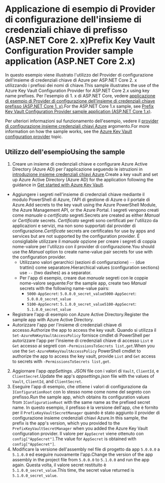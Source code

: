 # <a name="prefix-key-vault-configuration-provider-sample-application-aspnet-core-2x"></a><span data-ttu-id="ccb75-101">Applicazione di esempio di Provider di configurazione dell'insieme di credenziali chiave di prefisso (ASP.NET Core 2. x)</span><span class="sxs-lookup"><span data-stu-id="ccb75-101">Prefix Key Vault Configuration Provider sample application (ASP.NET Core 2.x)</span></span>

<span data-ttu-id="ccb75-102">In questo esempio viene illustrato l'utilizzo del Provider di configurazione dell'insieme di credenziali chiave di Azure per ASP.NET Core 2. x utilizzando i prefissi dei nomi di chiave.</span><span class="sxs-lookup"><span data-stu-id="ccb75-102">This sample illustrates the use of the Azure Key Vault Configuration Provider for ASP.NET Core 2.x using key name prefixes.</span></span> <span data-ttu-id="ccb75-103">Per l'esempio di 1. x di ASP.NET Core, vedere [applicazione di esempio di Provider di configurazione dell'insieme di credenziali chiave prefisso (ASP.NET Core 1. x)](https://github.com/aspnet/Docs/tree/master/aspnetcore/security/key-vault-configuration/samples/key-name-prefix-sample/1.x).</span><span class="sxs-lookup"><span data-stu-id="ccb75-103">For the ASP.NET Core 1.x sample, see [Prefix Key Vault Configuration Provider sample application (ASP.NET Core 1.x)](https://github.com/aspnet/Docs/tree/master/aspnetcore/security/key-vault-configuration/samples/key-name-prefix-sample/1.x).</span></span>

<span data-ttu-id="ccb75-104">Per ulteriori informazioni sul funzionamento dell'esempio, vedere il [provider di configurazione insieme credenziali chiavi Azure](xref:security/key-vault-configuration) argomento.</span><span class="sxs-lookup"><span data-stu-id="ccb75-104">For more information on how the sample works, see the [Azure Key Vault configuration provider](xref:security/key-vault-configuration) topic.</span></span>

## <a name="using-the-sample"></a><span data-ttu-id="ccb75-105">Utilizzo dell'esempio</span><span class="sxs-lookup"><span data-stu-id="ccb75-105">Using the sample</span></span>
1. <span data-ttu-id="ccb75-106">Creare un insieme di credenziali chiave e configurare Azure Active Directory (Azure AD) per l'applicazione seguendo le istruzioni in [introduzione insieme credenziali chiavi Azure](https://azure.microsoft.com/documentation/articles/key-vault-get-started/).</span><span class="sxs-lookup"><span data-stu-id="ccb75-106">Create a key vault and set up Azure Active Directory (Azure AD) for the application following the guidance in [Get started with Azure Key Vault](https://azure.microsoft.com/documentation/articles/key-vault-get-started/).</span></span>
  * <span data-ttu-id="ccb75-107">Aggiungere i segreti nell'insieme di credenziali chiave mediante il modulo PowerShell di Azure, l'API di gestione di Azure o il portale di Azure.</span><span class="sxs-lookup"><span data-stu-id="ccb75-107">Add secrets to the key vault using the Azure PowerShell Module, the Azure Management API, or the Azure Portal.</span></span> <span data-ttu-id="ccb75-108">I segreti vengono creati come *manuale* o *certificato* segreti.</span><span class="sxs-lookup"><span data-stu-id="ccb75-108">Secrets are created as either *Manual* or *Certificate* secrets.</span></span> <span data-ttu-id="ccb75-109">*Certificato* segreti sono certificati per l'utilizzo da applicazioni e servizi, ma non sono supportati dal provider di configurazione.</span><span class="sxs-lookup"><span data-stu-id="ccb75-109">*Certificate* secrets are certificates for use by apps and services but are not supported by the configuration provider.</span></span> <span data-ttu-id="ccb75-110">È consigliabile utilizzare il *manuale* opzione per creare i segreti di coppia nome-valore per l'utilizzo con il provider di configurazione.</span><span class="sxs-lookup"><span data-stu-id="ccb75-110">You should use the *Manual* option to create name-value pair secrets for use with the configuration provider.</span></span>
    * <span data-ttu-id="ccb75-111">Utilizzano valori gerarchici (sezioni di configurazione) `--` (due trattini) come separatore.</span><span class="sxs-lookup"><span data-stu-id="ccb75-111">Hierarchical values (configuration sections) use `--` (two dashes) as a separator.</span></span>
    * <span data-ttu-id="ccb75-112">Per l'app di esempio, creare due *manuale* segreti con le coppie nome-valore seguente:</span><span class="sxs-lookup"><span data-stu-id="ccb75-112">For the sample app, create two *Manual* secrets with the following name-value pairs:</span></span>
      * <span data-ttu-id="ccb75-113">`5000-AppSecret`: `5.0.0.0_secret_value`</span><span class="sxs-lookup"><span data-stu-id="ccb75-113">`5000-AppSecret`: `5.0.0.0_secret_value`</span></span>
      * <span data-ttu-id="ccb75-114">`5100-AppSecret`: `5.1.0.0_secret_value`</span><span class="sxs-lookup"><span data-stu-id="ccb75-114">`5100-AppSecret`: `5.1.0.0_secret_value`</span></span>
  * <span data-ttu-id="ccb75-115">Registrare l'app di esempio con Azure Active Directory.</span><span class="sxs-lookup"><span data-stu-id="ccb75-115">Register the sample app with Azure Active Directory.</span></span>
  * <span data-ttu-id="ccb75-116">Autorizzare l'app per l'insieme di credenziali chiave di accesso.</span><span class="sxs-lookup"><span data-stu-id="ccb75-116">Authorize the app to access the key vault.</span></span> <span data-ttu-id="ccb75-117">Quando si utilizza il `Set-AzureRmKeyVaultAccessPolicy` fornisce cmdlet di PowerShell per autorizzare l'app per l'insieme di credenziali chiave di accesso `List` e `Get` accesso ai segreti con `-PermissionsToSecrets list,get`.</span><span class="sxs-lookup"><span data-stu-id="ccb75-117">When you use the `Set-AzureRmKeyVaultAccessPolicy` PowerShell cmdlet to authorize the app to access the key vault, provide `List` and `Get` access to secrets with `-PermissionsToSecrets list,get`.</span></span>
2. <span data-ttu-id="ccb75-118">Aggiornare l'app *appSettings. JSON* file con i valori di `Vault`, `ClientId`, e `ClientSecret`.</span><span class="sxs-lookup"><span data-stu-id="ccb75-118">Update the app's *appsettings.json* file with the values of `Vault`, `ClientId`, and `ClientSecret`.</span></span>
3. <span data-ttu-id="ccb75-119">Eseguire l'app di esempio, che ottiene i valori di configurazione da `IConfigurationRoot` con lo stesso nome come nome del segreto con prefisso.</span><span class="sxs-lookup"><span data-stu-id="ccb75-119">Run the sample app, which obtains its configuration values from `IConfigurationRoot` with the same name as the prefixed secret name.</span></span> <span data-ttu-id="ccb75-120">In questo esempio, il prefisso è la versione dell'app, che è fornito per il `PrefixKeyVaultSecretManager` quando è stato aggiunto il provider di configurazione insieme credenziali chiavi Azure.</span><span class="sxs-lookup"><span data-stu-id="ccb75-120">In this sample, the prefix is the app's version, which you provided to the `PrefixKeyVaultSecretManager` when you added the Azure Key Vault configuration provider.</span></span> <span data-ttu-id="ccb75-121">Il valore per `AppSecret` viene ottenuto con `config["AppSecret"]`.</span><span class="sxs-lookup"><span data-stu-id="ccb75-121">The value for `AppSecret` is obtained with `config["AppSecret"]`.</span></span>
4. <span data-ttu-id="ccb75-122">Modificare la versione dell'assembly nel file di progetto da app `5.0.0.0` a `5.1.0.0` ed eseguire nuovamente l'app.</span><span class="sxs-lookup"><span data-stu-id="ccb75-122">Change the version of the app assembly in the project file from `5.0.0.0` to `5.1.0.0` and run the app again.</span></span> <span data-ttu-id="ccb75-123">Questa volta, il valore secret restituito è `5.1.0.0_secret_value`.</span><span class="sxs-lookup"><span data-stu-id="ccb75-123">This time, the secret value returned is `5.1.0.0_secret_value`.</span></span>
